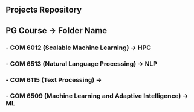 ## Projects Repository

## PG Course -> Folder Name

### - COM 6012 (Scalable Machine Learning) -> HPC
### - COM 6513 (Natural Language Processing) -> NLP
### - COM 6115 (Text Processing) ->
### - COM 6509 (Machine Learning and Adaptive Intelligence) -> ML

